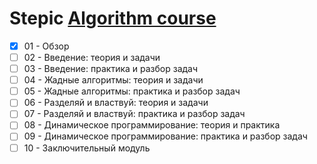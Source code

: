 # Stepic [Algorithm course](https://stepik.org/course/217/)

- [x] 01 - Обзор
- [ ] 02 - Введение: теория и задачи
- [ ] 03 - Введение: практика и разбор задач
- [ ] 04 - Жадные алгоритмы: теория и задачи
- [ ] 05 - Жадные алгоритмы: практика и разбор задач
- [ ] 06 - Разделяй и властвуй: теория и задачи
- [ ] 07 - Разделяй и властвуй: практика и разбор задач
- [ ] 08 - Динамическое программирование: теория и практика
- [ ] 09 - Динамическое программирование: практика и разбор задач
- [ ] 10 - Заключительный модуль
